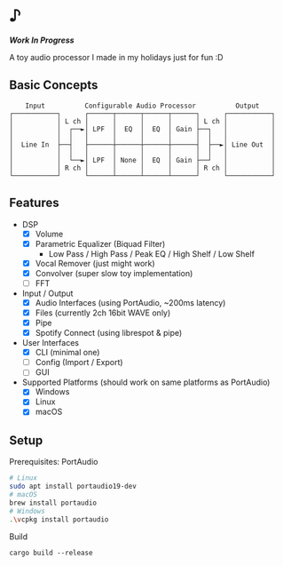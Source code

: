 # ♪

**_Work In Progress_**

A toy audio processor I made in my holidays just for fun :D

## Basic Concepts

```
    Input          Configurable Audio Processor          Output
┌───────────┐      ┌──────┬──────┬──────┬──────┐      ┌───────────┐
│           │ L ch │      │      │      │      │ L ch │           │
│           │  ┌──►│ LPF  │  EQ  │  EQ  │ Gain ├──┐   │           │
│           │  │   │      │      │      │      │  │   │           │
│  Line In  ├──┤   ├──────┼──────┼──────┼──────┤  ├──►│ Line Out  │
│           │  │   │      │      │      │      │  │   │           │
│           │  └──►│ LPF  │ None │  EQ  │ Gain ├──┘   │           │
│           │ R ch │      │      │      │      │ R ch │           │
└───────────┘      └──────┴──────┴──────┴──────┘      └───────────┘
```


## Features

- DSP
    - [x] Volume
    - [x] Parametric Equalizer (Biquad Filter)
        - Low Pass / High Pass / Peak EQ / High Shelf / Low Shelf
    - [x] Vocal Remover (just might work)
    - [x] Convolver (super slow toy implementation)
    - [ ] FFT
- Input / Output
    - [x] Audio Interfaces (using PortAudio, ~200ms latency)
    - [x] Files (currently 2ch 16bit WAVE only)
    - [x] Pipe
    - [x] Spotify Connect (using librespot & pipe)
- User Interfaces
    - [x] CLI (minimal one)
    - [ ] Config (Import / Export)
    - [ ] GUI
- Supported Platforms (should work on same platforms as PortAudio)
    - [x] Windows
    - [x] Linux
    - [x] macOS

## Setup

Prerequisites: PortAudio
```sh
# Linux
sudo apt install portaudio19-dev
# macOS
brew install portaudio
# Windows
.\vcpkg install portaudio
```

Build
```
cargo build --release
```
